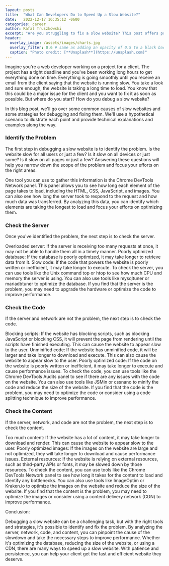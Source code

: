 ```yaml
---
layout: posts
title:  "What Can Developers Do to Speed Up a Slow Website?"
date:   2022-12-17 16:35:12 -0600
categories: career
author: Rafal Truszkowski
excerpt: "Are you struggling to fix a slow website? This post offers practical tips and techniques for developers to diagnose and solve performance issues. By analyzing the server, network, code, and content, you can find the root cause of the slowdown and take action to improve speed."
header:
  overlay_image: /assets/images/charts.jpg
  overlay_filter: 0.6 # same as adding an opacity of 0.5 to a black background
  caption: "Photo credit: [**Unsplash**](https://unsplash.com)"
---
```


Imagine you're a web developer working on a project for a client. The project has a tight deadline and you've been working long hours to get everything done on time. Everything is going smoothly until you receive an email from the client saying that the website is running slow. You take a look and sure enough, the website is taking a long time to load. You know that this could be a major issue for the client and you want to fix it as soon as possible. But where do you start? How do you debug a slow website?

In this blog post, we'll go over some common causes of slow websites and some strategies for debugging and fixing them. We'll use a hypothetical scenario to illustrate each point and provide technical explanations and examples along the way.

### Identify the Problem

The first step in debugging a slow website is to identify the problem. Is the website slow for all users or just a few? Is it slow on all devices or just some? Is it slow on all pages or just a few? Answering these questions will help you narrow down the scope of the problem and focus your efforts on the right areas.

One tool you can use to gather this information is the Chrome DevTools Network panel. This panel allows you to see how long each element of the page takes to load, including the HTML, CSS, JavaScript, and images. You can also see how long the server took to respond to the request and how much data was transferred. By analyzing this data, you can identify which elements are taking the longest to load and focus your efforts on optimizing them.

### Check the Server

Once you've identified the problem, the next step is to check the server.

Overloaded server: If the server is receiving too many requests at once, it may not be able to handle them all in a timely manner.
Poorly optimized database: If the database is poorly optimized, it may take longer to retrieve data from it.
Slow code: If the code that powers the website is poorly written or inefficient, it may take longer to execute.
To check the server, you can use tools like the Unix command top or htop to see how much CPU and memory the server is using. You can also use tools like mysqltuner or mariadbtuner to optimize the database. If you find that the server is the problem, you may need to upgrade the hardware or optimize the code to improve performance.

### Check the Code

If the server and network are not the problem, the next step is to check the code.

Blocking scripts: If the website has blocking scripts, such as blocking JavaScript or blocking CSS, it will prevent the page from rendering until the scripts have finished executing. This can cause the website to appear slow to the user.
Unminified code: If the website has unminified code, it will be larger and take longer to download and execute. This can also cause the website to appear slow to the user.
Poorly optimized code: If the code on the website is poorly written or inefficient, it may take longer to execute and cause performance issues.
To check the code, you can use tools like the Chrome DevTools Audits panel to see if there are any issues with the code on the website. You can also use tools like JSMin or cssnano to minify the code and reduce the size of the website. If you find that the code is the problem, you may need to optimize the code or consider using a code splitting technique to improve performance.

### Check the Content

If the server, network, and code are not the problem, the next step is to check the content.

Too much content: If the website has a lot of content, it may take longer to download and render. This can cause the website to appear slow to the user.
Poorly optimized images: If the images on the website are large and not optimized, they will take longer to download and cause performance issues.
External resources: If the website is relying on external resources, such as third-party APIs or fonts, it may be slowed down by those resources.
To check the content, you can use tools like the Chrome DevTools Network panel to see how long it takes for the content to load and identify any bottlenecks. You can also use tools like ImageOptim or Kraken.io to optimize the images on the website and reduce the size of the website. If you find that the content is the problem, you may need to optimize the images or consider using a content delivery network (CDN) to improve performance.

Conclusion:

Debugging a slow website can be a challenging task, but with the right tools and strategies, it's possible to identify and fix the problem. By analyzing the server, network, code, and content, you can pinpoint the cause of the slowdown and take the necessary steps to improve performance. Whether it's optimizing the database, reducing the size of the website, or using a CDN, there are many ways to speed up a slow website. With patience and persistence, you can help your client get the fast and efficient website they deserve.